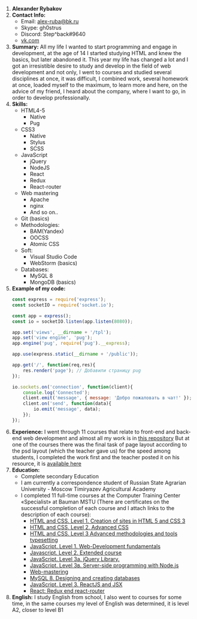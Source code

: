 1. **Alexander Rybakov**
2. **Contact Info:**
    - Email: alex-ruba@bk.ru
    - Skype: gh0strus
    - Discord: Step^back#9640
    - [vk.com](https://vk.com/gh0strus)
3. **Summary:**
All my life I wanted to start programming and engage in development, at the age of 14 I started studying HTML and knew the basics, but later abandoned it. This year my life has changed a lot and I got an irresistible desire to study and develop in the field of web development and not only, I went to courses and studied several disciplines at once, it was difficult, I combined work, several homework at once, loaded myself to the maximum, to learn more and here, on the advice of my friend, I heard about the company, where I want to go, in order to develop professionally.
4. **Skills:**
    * HTML4-5
        - Native
        - Pug
    * CSS3
        - Native
        - Stylus
        - SCSS
    * JavaScript
        - jQuery
        - NodeJS
        - React
        - Redux
        - React-router
    * Web mastering
        - Apache
        - nginx
        - And so on..
    * Git (basics)
    * Methodologies:
        - BAM(Yandex)
        - OOCSS
        - Atomic CSS
    * Soft:
        - Visual Studio Code
        - WebStorm (basics)
    * Dаtabases:
        - MySQL 8
        - MongoDB (basics)
5. **Example of my code:**
    ```javascript
    const express = require('express');
    const socketIO = require('socket.io');

    const app = express();
    const io = socketIO.listen(app.listen(8080));

    app.set('views', __dirname + '/tpl');
    app.set('view engine', 'pug');
    app.engine('pug', require('pug').__express);

    app.use(express.static(__dirname + '/public'));

    app.get('/', function(req,res){
        res.render('page'); // Добавили страницу pug
    });

    io.sockets.on('connection', function(client){
        console.log('Connected');
        client.emit('message', { message: 'Добро пожаловать в чат!' });
        client.on('send', function(data){
            io.emit('message', data);
        });
    });
    ```
6. **Experience:**
    I went through 11 courses that relate to front-end and back-end web development and almost all my work is in [this repository](https://github.com/Stepbackru/Study-front-end)
    But at one of the courses there was the final task of page layout according to the psd layout (which the teacher gave us) for the speed among students, I completed the work first and the teacher posted it on his resource, it is [available here](https://petiteweb.ru/vinners/rybakov/)
7. **Education:**
    - Complete secondary Education
    - I am currently a correspondence student of Russian State Agrarian University - Moscow Timiryazev Agricultural Academy
    - I completed 11 full-time courses at the Computer Training Center «Specialist» at Bauman MSTU (There are certificates on the successful completion of each course and I attach links to the description of each course):
        - [HTML and CSS. Level 1. Creation of sites in HTML 5 and CSS 3](https://www.specialist.ru/course/eichtml-b)
        - [HTML and CSS. Level 2. Advanced CSS](https://www.specialist.ru/course/ashtml2-a)
        - [HTML and CSS. Level 3 Advanced methodologies and tools typesetting](https://www.specialist.ru/course/ashtml3)
        - [JavaScript. Level 1. Web-Development fundamentals](https://www.specialist.ru/course/oprveb-a)
        - [Jаvаscriрt. Lеvеl 2. Extendеd cоurse](https://www.specialist.ru/course/dzhsk-b)
        - [JavaScript. Level 3a. jQuery Library.](https://www.specialist.ru/course/kveri)
        - [JavaScript. Level 3в. Server-side programming with Node.js](https://www.specialist.ru/course/node)
        - [Web-mastering](https://www.specialist.ru/course/vem-v)
        - [MySQL 8. Designing and creating databases](http://www.specialist.ru/course/mskvl)
        - [JavaScript. Level 3. ReactJS and JSX](http://www.specialist.ru/course/react)
        - [React: Redux end react-router](http://www.specialist.ru/course/react2)
8. **English:**
I study English from school, I also went to courses for some time, in the same courses my level of English was determined, it is level A2, closer to level B1